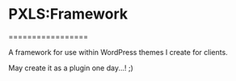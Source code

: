 # PXLS:Framework #
=================

A framework for use within WordPress themes I create for clients.

May create it as a plugin one day...! ;)